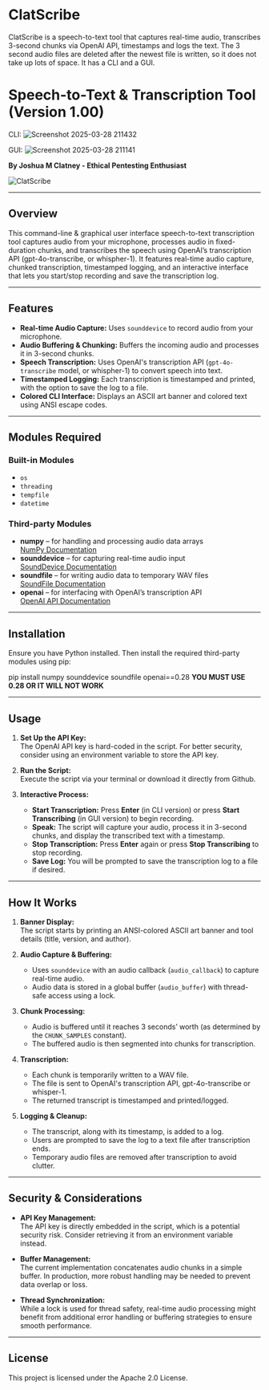 # ClatScribe
ClatScribe is a speech-to-text tool that captures real-time audio, transcribes 3-second chunks via OpenAI API, timestamps and logs the text. The 3 second audio files are deleted after the newest file is written, so it does not take up lots of space. It has a CLI and a GUI.

# Speech-to-Text & Transcription Tool (Version 1.00)

CLI: ![Screenshot 2025-03-28 211432](https://github.com/user-attachments/assets/99cdff08-ceef-4e71-8113-9e0b2faff776)

GUI: ![Screenshot 2025-03-28 211141](https://github.com/user-attachments/assets/9b10157b-e080-46ae-9c9d-961a81864a52)


**By Joshua M Clatney - Ethical Pentesting Enthusiast**

![ClatScribe](https://github.com/user-attachments/assets/47c8bc54-cae2-44d9-bfb4-f063773a4d42)

---

## Overview

This command-line & graphical user interface speech-to-text transcription tool captures audio from your microphone, processes audio in fixed-duration chunks, and transcribes the speech using OpenAI’s transcription API (gpt-4o-transcribe, or whispher-1). It features real-time audio capture, chunked transcription, timestamped logging, and an interactive interface that lets you start/stop recording and save the transcription log.

---

## Features

- **Real-time Audio Capture:** Uses `sounddevice` to record audio from your microphone.
- **Audio Buffering & Chunking:** Buffers the incoming audio and processes it in 3-second chunks.
- **Speech Transcription:** Uses OpenAI's transcription API (`gpt-4o-transcribe` model, or whispher-1) to convert speech into text.
- **Timestamped Logging:** Each transcription is timestamped and printed, with the option to save the log to a file.
- **Colored CLI Interface:** Displays an ASCII art banner and colored text using ANSI escape codes.

---

## Modules Required

### Built-in Modules
- `os`
- `threading`
- `tempfile`
- `datetime`

### Third-party Modules
- **numpy** – for handling and processing audio data arrays  
  [NumPy Documentation](https://numpy.org/doc/stable/)
- **sounddevice** – for capturing real-time audio input  
  [SoundDevice Documentation](https://python-sounddevice.readthedocs.io/)
- **soundfile** – for writing audio data to temporary WAV files  
  [SoundFile Documentation](https://pysoundfile.readthedocs.io/)
- **openai** – for interfacing with OpenAI’s transcription API  
  [OpenAI API Documentation](https://platform.openai.com/docs/api-reference/introduction)

---

## Installation

Ensure you have Python installed. Then install the required third-party modules using pip:

pip install numpy sounddevice soundfile openai==0.28 **YOU MUST USE 0.28 OR IT WILL NOT WORK**

---

## Usage

1. **Set Up the API Key:**  
   The OpenAI API key is hard-coded in the script. For better security, consider using an environment variable to store the API key.

2. **Run the Script:**  
   Execute the script via your terminal or download it directly from Github.

3. **Interactive Process:**
   - **Start Transcription:** Press **Enter** (in CLI version) or press **Start Transcribing** (in GUI version) to begin recording.
   - **Speak:** The script will capture your audio, process it in 3-second chunks, and display the transcribed text with a timestamp.
   - **Stop Transcription:** Press **Enter** again or press **Stop Transcribing** to stop recording.
   - **Save Log:** You will be prompted to save the transcription log to a file if desired.

---

## How It Works

1. **Banner Display:**  
   The script starts by printing an ANSI-colored ASCII art banner and tool details (title, version, and author).

2. **Audio Capture & Buffering:**  
   - Uses `sounddevice` with an audio callback (`audio_callback`) to capture real-time audio.
   - Audio data is stored in a global buffer (`audio_buffer`) with thread-safe access using a lock.

3. **Chunk Processing:**  
   - Audio is buffered until it reaches 3 seconds’ worth (as determined by the `CHUNK_SAMPLES` constant).
   - The buffered audio is then segmented into chunks for transcription.

4. **Transcription:**  
   - Each chunk is temporarily written to a WAV file.
   - The file is sent to OpenAI's transcription API, gpt-4o-transcribe or whisper-1.
   - The returned transcript is timestamped and printed/logged.

5. **Logging & Cleanup:**  
   - The transcript, along with its timestamp, is added to a log.
   - Users are prompted to save the log to a text file after transcription ends.
   - Temporary audio files are removed after transcription to avoid clutter.

---

## Security & Considerations

- **API Key Management:**  
  The API key is directly embedded in the script, which is a potential security risk. Consider retrieving it from an environment variable instead.

- **Buffer Management:**  
  The current implementation concatenates audio chunks in a simple buffer. In production, more robust handling may be needed to prevent data overlap or loss.

- **Thread Synchronization:**  
  While a lock is used for thread safety, real-time audio processing might benefit from additional error handling or buffering strategies to ensure smooth performance.
  
---

## License

This project is licensed under the Apache 2.0 License.
